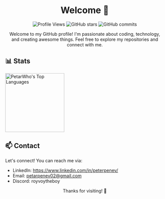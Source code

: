<!-- Header -->
<!-- <p align="center">
  <img src="https://i.imgur.com/WcAP7V2.png" alt="Profile Banner">
</p>  -->

<!-- Title -->
<h1 align="center">
  Welcome 👋
</h1>


<!-- Badges -->
<p align="center">
  <img src="https://komarev.com/ghpvc/?username=PetarWho" alt="Profile Views">
  <img alt="GitHub stars" src="https://img.shields.io/github/stars/PetarWho?affiliations=OWNER%2CCOLLABORATOR&style=social">
  <img alt="GitHub commits" src="https://img.shields.io/github/commit-activity/w/PetarWho/PetarWho?style=social">
</p>

<!-- Introduction -->
<p align="center">
  Welcome to my GitHub profile! I'm passionate about coding, technology, and creating awesome things. Feel free to explore my repositories and connect with me.
</p>

## 📊️ Stats
<!--![PetarWho's Stats](https://github-readme-stats.vercel.app/api?username=PetarWho&theme=gruvbox&show_icons=true&hide_border=false&count_private=true) -->

<div style="display: inline-block;">
  <!--  <img height="187px" width="auto" src="https://github-readme-streak-stats.herokuapp.com/?user=PetarWho&theme=gruvbox" alt="PetarWho's Streak" />  -->

  <img height="187px" width="auto" src="https://github-readme-stats.vercel.app/api/top-langs/?username=PetarWho&theme=gruvbox&show_icons=true&hide_border=false&layout=compact" alt="PetarWho's Top Languages" />
</div>

<!-- <p align="left">
  <img src="https://github-readme-stats.vercel.app/api/top-langs/?username=PetarWho&layout=compact" alt="Top Languages">
</p> -->

<!-- Contact -->
## 📫 Contact

Let's connect! You can reach me via:
- LinkedIn: https://www.linkedin.com/in/peterpenev/
- Email: petarpenev02@gmail.com
- Discord: royvoytheboy


<!-- ## 💼 Projects

Here are a few projects I'm proud of:

- [Project Name 1](https://github.com/PetarWho/project-repo-1): Brief description.
- [Project Name 2](https://github.com/PetarWho/project-repo-2): Brief description.
- [Project Name 3](https://github.com/PetarWho/project-repo-3): Brief description.

Feel free to explore more on my [GitHub repositories](https://github.com/PetarWho?tab=repositories). -->


<!-- Footer -->
<p align="center">
  Thanks for visiting! 🚀
</p>
